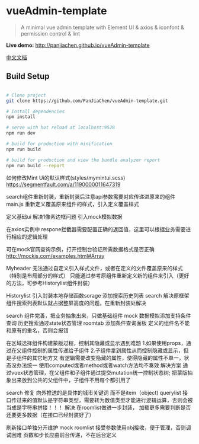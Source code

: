 # vueAdmin-template

> A minimal vue admin template with Element UI & axios & iconfont & permission control & lint

**Live demo:** http://panjiachen.github.io/vueAdmin-template

[中文文档](https://github.com/PanJiaChen/vueAdmin-template/blob/master/README-zh.md)

## Build Setup

``` bash

# Clone project
git clone https://github.com/PanJiaChen/vueAdmin-template.git

# Install dependencies
npm install

# serve with hot reload at localhost:9528
npm run dev

# build for production with minification
npm run build

# build for production and view the bundle analyzer report
npm run build --report
```

如何修改Mint Ui的默认样式(styles/mymintui.scss)
https://segmentfault.com/a/1190000011647319

search组件重新封装，重新封装后注意api参数需要对应传递进原来的组件
main.js 重新定义覆盖原来组件的样式，引入定义覆盖样式

定义基础ui
解决1像素边框问题
引入mock模拟数据

在axios实例中
respone拦截器需要配置正确的返回值，这里可以根据业务需要进行相应的逻辑处理

可在mock官网查询示例，打开控制台验证所需数据格式是否正确
http://mockjs.com/examples.html#Array

Myheader
无法通过自定义引入样式文件，或者在定义的文件覆盖原来的样式
（特别是布局部分的样式）
只能通过参考原组件重新定义新的组件来引入（更好的方法，可参考Historylist组件封装）

Historylist
引入封装本地存储函数sorage
添加搜索历史列表
search
解决原框架组件搜索列表默认就占据整屏高度的问题，在重新封装处解决

search
组件完善，把业务抽象出来，只做基础组件
mock
数据模拟添加支持条件查询
历史搜索通过state状态管理
roomtab
添加条件查询面板
定义的组件名不能和原有的重名，否则会报错

在区域选择组件构建蒙版过程，控制其隐藏或显示遇到难题
1.如果使用props，通过在父组件控制的属性传递给子组件
2.子组件拿到属性从而控制隐藏或显示，但是子组件的其它地方又
  有逻辑需要改变隐藏的属性，使得隐藏的属性不单一，状态没办法统一
  使用computed或者method或者watch方法均不奏效
解决方案
  通过vuex状态管理，在父组件和子组件通过提交mutation统一控制状态树;
   把蒙版抽象出来放到公共的父组件中，子组件不用每个都引用了  
   
search
修复 向外推送的是具体的城市关键词 而不是item（object)
querylist
接口传过来的值默认是字符串类型，需要转为数值类型才能进行逻辑运算，否则会被当成是字符串拼接！！！
解决
在roomlist做进一步封装，
加载更多需要判断是否还要更多数据（在接口已经封装好了）

刷新接口单独分开维护
mock roomlist
接受参数使用obj接收，便于管理，否则调试困难
页数和步长应由前台传递，不在后台定义